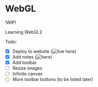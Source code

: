 # WebGL

!WIP!

Learning WebGL2

Todo:
- [x] Deploy to website (![live here](https://bsgada.pages.dev/tbd))
- [x] Add notes (![here](https://bsgada.pages.dev/notes#webgl))
- [x] Add toolbar
- [ ] Resize images
- [ ] Infinite canvas
- [ ] More toolbar buttons (to be listed later)
